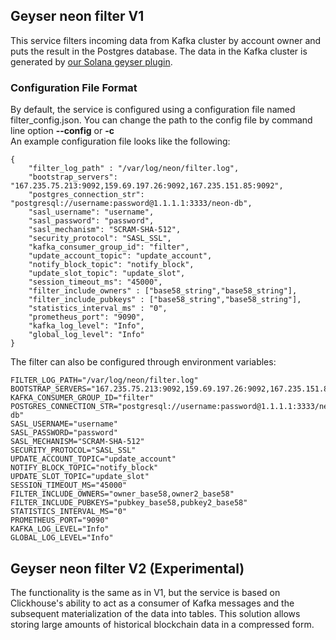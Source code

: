## Geyser neon filter V1
This service filters incoming data from Kafka cluster by account owner and puts the result in the Postgres database. The data in the Kafka cluster is generated by [our Solana geyser plugin](https://github.com/neonlabsorg/geyser-neon-plugin).

### Configuration File Format
By default, the service is configured using a configuration file named filter_config.json.
You can change the path to the config file by command line option **--config** or **-c**
\
An example configuration file looks like the following:
```
{
    "filter_log_path" : "/var/log/neon/filter.log",
    "bootstrap_servers": "167.235.75.213:9092,159.69.197.26:9092,167.235.151.85:9092",
    "postgres_connection_str": "postgresql://username:password@1.1.1.1:3333/neon-db",
    "sasl_username": "username",
    "sasl_password": "password",
    "sasl_mechanism": "SCRAM-SHA-512",
    "security_protocol": "SASL_SSL",
    "kafka_consumer_group_id": "filter",
    "update_account_topic": "update_account",
    "notify_block_topic": "notify_block",
    "update_slot_topic": "update_slot",
    "session_timeout_ms": "45000",
    "filter_include_owners" : ["base58_string","base58_string"],
    "filter_include_pubkeys" : ["base58_string","base58_string"],
    "statistics_interval_ms" : "0",
    "prometheus_port": "9090",
    "kafka_log_level": "Info",
    "global_log_level": "Info"
}
```

The filter can also be configured through environment variables:
```
FILTER_LOG_PATH="/var/log/neon/filter.log"
BOOTSTRAP_SERVERS="167.235.75.213:9092,159.69.197.26:9092,167.235.151.85:9092"
KAFKA_CONSUMER_GROUP_ID="filter"
POSTGRES_CONNECTION_STR="postgresql://username:password@1.1.1.1:3333/neon-db"
SASL_USERNAME="username"
SASL_PASSWORD="password"
SASL_MECHANISM="SCRAM-SHA-512"
SECURITY_PROTOCOL="SASL_SSL"
UPDATE_ACCOUNT_TOPIC="update_account"
NOTIFY_BLOCK_TOPIC="notify_block"
UPDATE_SLOT_TOPIC="update_slot"
SESSION_TIMEOUT_MS="45000"
FILTER_INCLUDE_OWNERS="owner_base58,owner2_base58"
FILTER_INCLUDE_PUBKEYS="pubkey_base58,pubkey2_base58"
STATISTICS_INTERVAL_MS="0"
PROMETHEUS_PORT="9090"
KAFKA_LOG_LEVEL="Info"
GLOBAL_LOG_LEVEL="Info"
```

## Geyser neon filter V2 (Experimental)
The functionality is the same as in V1, but the service is based on Clickhouse's ability to act as a consumer of Kafka messages and the subsequent materialization of the data into tables. This solution allows storing large amounts of historical blockchain data in a compressed form.

